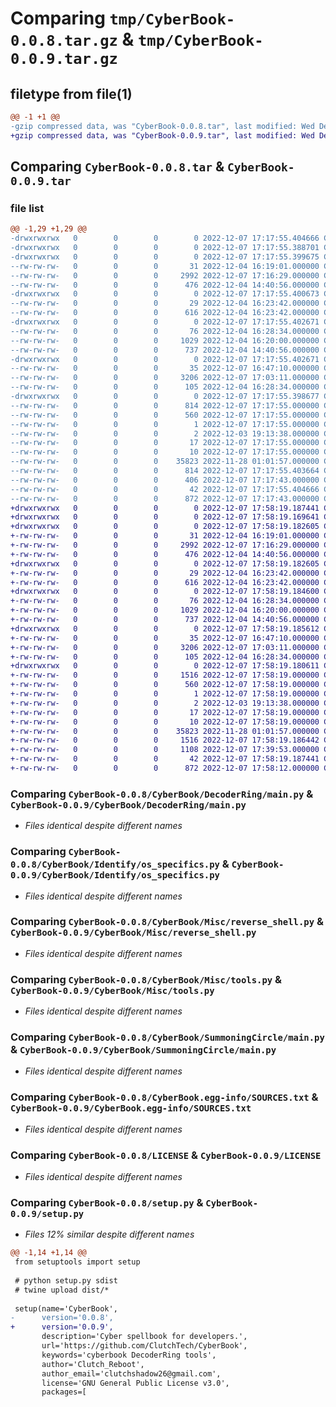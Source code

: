 # Comparing `tmp/CyberBook-0.0.8.tar.gz` & `tmp/CyberBook-0.0.9.tar.gz`

## filetype from file(1)

```diff
@@ -1 +1 @@
-gzip compressed data, was "CyberBook-0.0.8.tar", last modified: Wed Dec  7 17:17:55 2022, max compression
+gzip compressed data, was "CyberBook-0.0.9.tar", last modified: Wed Dec  7 17:58:19 2022, max compression
```

## Comparing `CyberBook-0.0.8.tar` & `CyberBook-0.0.9.tar`

### file list

```diff
@@ -1,29 +1,29 @@
-drwxrwxrwx   0        0        0        0 2022-12-07 17:17:55.404666 CyberBook-0.0.8/
-drwxrwxrwx   0        0        0        0 2022-12-07 17:17:55.388701 CyberBook-0.0.8/CyberBook/
-drwxrwxrwx   0        0        0        0 2022-12-07 17:17:55.399675 CyberBook-0.0.8/CyberBook/DecoderRing/
--rw-rw-rw-   0        0        0       31 2022-12-04 16:19:01.000000 CyberBook-0.0.8/CyberBook/DecoderRing/__init__.py
--rw-rw-rw-   0        0        0     2992 2022-12-07 17:16:29.000000 CyberBook-0.0.8/CyberBook/DecoderRing/main.py
--rw-rw-rw-   0        0        0      476 2022-12-04 14:40:56.000000 CyberBook-0.0.8/CyberBook/DecoderRing/utils.py
-drwxrwxrwx   0        0        0        0 2022-12-07 17:17:55.400673 CyberBook-0.0.8/CyberBook/Identify/
--rw-rw-rw-   0        0        0       29 2022-12-04 16:23:42.000000 CyberBook-0.0.8/CyberBook/Identify/__init__.py
--rw-rw-rw-   0        0        0      616 2022-12-04 16:23:42.000000 CyberBook-0.0.8/CyberBook/Identify/os_specifics.py
-drwxrwxrwx   0        0        0        0 2022-12-07 17:17:55.402671 CyberBook-0.0.8/CyberBook/Misc/
--rw-rw-rw-   0        0        0       76 2022-12-04 16:28:34.000000 CyberBook-0.0.8/CyberBook/Misc/__init__.py
--rw-rw-rw-   0        0        0     1029 2022-12-04 16:20:00.000000 CyberBook-0.0.8/CyberBook/Misc/reverse_shell.py
--rw-rw-rw-   0        0        0      737 2022-12-04 14:40:56.000000 CyberBook-0.0.8/CyberBook/Misc/tools.py
-drwxrwxrwx   0        0        0        0 2022-12-07 17:17:55.402671 CyberBook-0.0.8/CyberBook/SummoningCircle/
--rw-rw-rw-   0        0        0       35 2022-12-07 16:47:10.000000 CyberBook-0.0.8/CyberBook/SummoningCircle/__init__.py
--rw-rw-rw-   0        0        0     3206 2022-12-07 17:03:11.000000 CyberBook-0.0.8/CyberBook/SummoningCircle/main.py
--rw-rw-rw-   0        0        0      105 2022-12-04 16:28:34.000000 CyberBook-0.0.8/CyberBook/__init__.py
-drwxrwxrwx   0        0        0        0 2022-12-07 17:17:55.398677 CyberBook-0.0.8/CyberBook.egg-info/
--rw-rw-rw-   0        0        0      814 2022-12-07 17:17:55.000000 CyberBook-0.0.8/CyberBook.egg-info/PKG-INFO
--rw-rw-rw-   0        0        0      560 2022-12-07 17:17:55.000000 CyberBook-0.0.8/CyberBook.egg-info/SOURCES.txt
--rw-rw-rw-   0        0        0        1 2022-12-07 17:17:55.000000 CyberBook-0.0.8/CyberBook.egg-info/dependency_links.txt
--rw-rw-rw-   0        0        0        2 2022-12-03 19:13:38.000000 CyberBook-0.0.8/CyberBook.egg-info/not-zip-safe
--rw-rw-rw-   0        0        0       17 2022-12-07 17:17:55.000000 CyberBook-0.0.8/CyberBook.egg-info/requires.txt
--rw-rw-rw-   0        0        0       10 2022-12-07 17:17:55.000000 CyberBook-0.0.8/CyberBook.egg-info/top_level.txt
--rw-rw-rw-   0        0        0    35823 2022-11-28 01:01:57.000000 CyberBook-0.0.8/LICENSE
--rw-rw-rw-   0        0        0      814 2022-12-07 17:17:55.403664 CyberBook-0.0.8/PKG-INFO
--rw-rw-rw-   0        0        0      406 2022-12-07 17:17:43.000000 CyberBook-0.0.8/README.md
--rw-rw-rw-   0        0        0       42 2022-12-07 17:17:55.404666 CyberBook-0.0.8/setup.cfg
--rw-rw-rw-   0        0        0      872 2022-12-07 17:17:43.000000 CyberBook-0.0.8/setup.py
+drwxrwxrwx   0        0        0        0 2022-12-07 17:58:19.187441 CyberBook-0.0.9/
+drwxrwxrwx   0        0        0        0 2022-12-07 17:58:19.169641 CyberBook-0.0.9/CyberBook/
+drwxrwxrwx   0        0        0        0 2022-12-07 17:58:19.182605 CyberBook-0.0.9/CyberBook/DecoderRing/
+-rw-rw-rw-   0        0        0       31 2022-12-04 16:19:01.000000 CyberBook-0.0.9/CyberBook/DecoderRing/__init__.py
+-rw-rw-rw-   0        0        0     2992 2022-12-07 17:16:29.000000 CyberBook-0.0.9/CyberBook/DecoderRing/main.py
+-rw-rw-rw-   0        0        0      476 2022-12-04 14:40:56.000000 CyberBook-0.0.9/CyberBook/DecoderRing/utils.py
+drwxrwxrwx   0        0        0        0 2022-12-07 17:58:19.182605 CyberBook-0.0.9/CyberBook/Identify/
+-rw-rw-rw-   0        0        0       29 2022-12-04 16:23:42.000000 CyberBook-0.0.9/CyberBook/Identify/__init__.py
+-rw-rw-rw-   0        0        0      616 2022-12-04 16:23:42.000000 CyberBook-0.0.9/CyberBook/Identify/os_specifics.py
+drwxrwxrwx   0        0        0        0 2022-12-07 17:58:19.184600 CyberBook-0.0.9/CyberBook/Misc/
+-rw-rw-rw-   0        0        0       76 2022-12-04 16:28:34.000000 CyberBook-0.0.9/CyberBook/Misc/__init__.py
+-rw-rw-rw-   0        0        0     1029 2022-12-04 16:20:00.000000 CyberBook-0.0.9/CyberBook/Misc/reverse_shell.py
+-rw-rw-rw-   0        0        0      737 2022-12-04 14:40:56.000000 CyberBook-0.0.9/CyberBook/Misc/tools.py
+drwxrwxrwx   0        0        0        0 2022-12-07 17:58:19.185612 CyberBook-0.0.9/CyberBook/SummoningCircle/
+-rw-rw-rw-   0        0        0       35 2022-12-07 16:47:10.000000 CyberBook-0.0.9/CyberBook/SummoningCircle/__init__.py
+-rw-rw-rw-   0        0        0     3206 2022-12-07 17:03:11.000000 CyberBook-0.0.9/CyberBook/SummoningCircle/main.py
+-rw-rw-rw-   0        0        0      105 2022-12-04 16:28:34.000000 CyberBook-0.0.9/CyberBook/__init__.py
+drwxrwxrwx   0        0        0        0 2022-12-07 17:58:19.180611 CyberBook-0.0.9/CyberBook.egg-info/
+-rw-rw-rw-   0        0        0     1516 2022-12-07 17:58:19.000000 CyberBook-0.0.9/CyberBook.egg-info/PKG-INFO
+-rw-rw-rw-   0        0        0      560 2022-12-07 17:58:19.000000 CyberBook-0.0.9/CyberBook.egg-info/SOURCES.txt
+-rw-rw-rw-   0        0        0        1 2022-12-07 17:58:19.000000 CyberBook-0.0.9/CyberBook.egg-info/dependency_links.txt
+-rw-rw-rw-   0        0        0        2 2022-12-03 19:13:38.000000 CyberBook-0.0.9/CyberBook.egg-info/not-zip-safe
+-rw-rw-rw-   0        0        0       17 2022-12-07 17:58:19.000000 CyberBook-0.0.9/CyberBook.egg-info/requires.txt
+-rw-rw-rw-   0        0        0       10 2022-12-07 17:58:19.000000 CyberBook-0.0.9/CyberBook.egg-info/top_level.txt
+-rw-rw-rw-   0        0        0    35823 2022-11-28 01:01:57.000000 CyberBook-0.0.9/LICENSE
+-rw-rw-rw-   0        0        0     1516 2022-12-07 17:58:19.186442 CyberBook-0.0.9/PKG-INFO
+-rw-rw-rw-   0        0        0     1108 2022-12-07 17:39:53.000000 CyberBook-0.0.9/README.md
+-rw-rw-rw-   0        0        0       42 2022-12-07 17:58:19.187441 CyberBook-0.0.9/setup.cfg
+-rw-rw-rw-   0        0        0      872 2022-12-07 17:58:12.000000 CyberBook-0.0.9/setup.py
```

### Comparing `CyberBook-0.0.8/CyberBook/DecoderRing/main.py` & `CyberBook-0.0.9/CyberBook/DecoderRing/main.py`

 * *Files identical despite different names*

### Comparing `CyberBook-0.0.8/CyberBook/Identify/os_specifics.py` & `CyberBook-0.0.9/CyberBook/Identify/os_specifics.py`

 * *Files identical despite different names*

### Comparing `CyberBook-0.0.8/CyberBook/Misc/reverse_shell.py` & `CyberBook-0.0.9/CyberBook/Misc/reverse_shell.py`

 * *Files identical despite different names*

### Comparing `CyberBook-0.0.8/CyberBook/Misc/tools.py` & `CyberBook-0.0.9/CyberBook/Misc/tools.py`

 * *Files identical despite different names*

### Comparing `CyberBook-0.0.8/CyberBook/SummoningCircle/main.py` & `CyberBook-0.0.9/CyberBook/SummoningCircle/main.py`

 * *Files identical despite different names*

### Comparing `CyberBook-0.0.8/CyberBook.egg-info/SOURCES.txt` & `CyberBook-0.0.9/CyberBook.egg-info/SOURCES.txt`

 * *Files identical despite different names*

### Comparing `CyberBook-0.0.8/LICENSE` & `CyberBook-0.0.9/LICENSE`

 * *Files identical despite different names*

### Comparing `CyberBook-0.0.8/setup.py` & `CyberBook-0.0.9/setup.py`

 * *Files 12% similar despite different names*

```diff
@@ -1,14 +1,14 @@
 from setuptools import setup
 
 # python setup.py sdist
 # twine upload dist/*
 
 setup(name='CyberBook',
-      version='0.0.8',
+      version='0.0.9',
       description='Cyber spellbook for developers.',
       url='https://github.com/ClutchTech/CyberBook',
       keywords='cyberbook DecoderRing tools',
       author='Clutch_Reboot',
       author_email='clutchshadow26@gmail.com',
       license='GNU General Public License v3.0',
       packages=[
```

